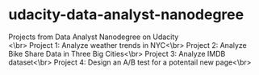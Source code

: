 # udacity-data-analyst-nanodegree
Projects from Data Analyst Nanodegree on Udacity</br>
<\br>
Project 1: Analyze weather trends in NYC<\br>
Project 2: Analyze Bike Share Data in Three Big Cities<\br>
Project 3: Analyze IMDB dataset<\br>
Project 4: Design an A/B test for a potentail new page<\br>

